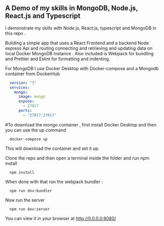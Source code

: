 ## A Demo of my skills in MongoDB, Node.js, React.js and Typescript 

I demonstrate my skills with Node.js, React.js, typescript and MongoDB in this repo . 

Building a simple app that uses a React Frontend and a backend Node express Api and routing connecting and retrieving and updating data on local Docker MongoDB instance .
Also included is Webpack for bundling and Prettier and Eslint for formatting and indenting.

For MongoDB I use Docker Desktop with Docker-compose and a Mongodb container from DockerHub 
```yaml
  version: "3"
  services:
    mongo:
      image: mongo
      expose:
        - 27017
      ports:
        - "27017:27017"
```
#To download the mongo container , first install Docker Desktop and then you can use the up command 

```console
  docker-compose up
```

This will download the container and set it up. 

Clone the repo and then open a terminal inside the folder and run npm install

```console
  npm install
```

When done with that run the webpack bundler : 

```console
  npm run dev:bundler
```
Now run the server

```console
  npm run dev:server
```

You can view it in your browser at http://0.0.0.0:8080/

